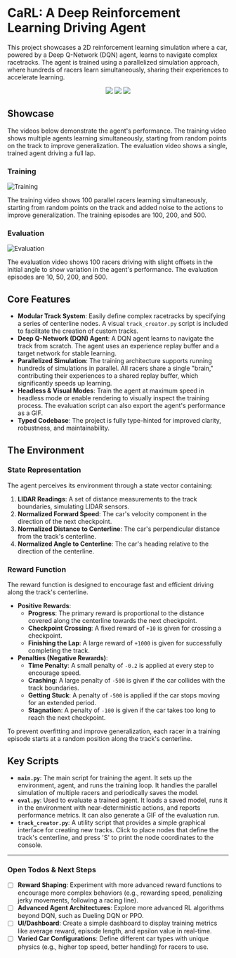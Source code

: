 # CaRL: A Deep Reinforcement Learning Driving Agent

This project showcases a 2D reinforcement learning simulation where a car, powered by a Deep Q-Network (DQN) agent, learns to navigate complex racetracks. The agent is trained using a parallelized simulation approach, where hundreds of racers learn simultaneously, sharing their experiences to accelerate learning.

<p align="center">
  <img src="https://img.shields.io/badge/Python-3.10-blue.svg">
  <img src="https://img.shields.io/badge/Pygame-2.1-orange.svg">
  <img src="https://img.shields.io/badge/PyTorch-1.13-red.svg">
</p>

## Showcase

The videos below demonstrate the agent's performance. The training video shows multiple agents learning simultaneously, starting from random points on the track to improve generalization. The evaluation video shows a single, trained agent driving a full lap.

### Training

![Training](documentation/train_100_200_500.gif)

The training video shows 100 parallel racers learning simultaneously, starting from random points on the track and added noise to the actions to improve generalization. The training episodes are 100, 200, and 500.

### Evaluation

![Evaluation](documentation/evaluation_10_50_200_500.gif)

The evaluation video shows 100 racers driving with slight offsets in the initial angle to show variation in the agent's performance. The evaluation episodes are 10, 50, 200, and 500.

## Core Features

- **Modular Track System**: Easily define complex racetracks by specifying a series of centerline nodes. A visual `track_creator.py` script is included to facilitate the creation of custom tracks.
- **Deep Q-Network (DQN) Agent**: A DQN agent learns to navigate the track from scratch. The agent uses an experience replay buffer and a target network for stable learning.
- **Parallelized Simulation**: The training architecture supports running hundreds of simulations in parallel. All racers share a single "brain," contributing their experiences to a shared replay buffer, which significantly speeds up learning.
- **Headless & Visual Modes**: Train the agent at maximum speed in headless mode or enable rendering to visually inspect the training process. The evaluation script can also export the agent's performance as a GIF.
- **Typed Codebase**: The project is fully type-hinted for improved clarity, robustness, and maintainability.

## The Environment

### State Representation
The agent perceives its environment through a state vector containing:
1.  **LIDAR Readings**: A set of distance measurements to the track boundaries, simulating LIDAR sensors.
2.  **Normalized Forward Speed**: The car's velocity component in the direction of the next checkpoint.
3.  **Normalized Distance to Centerline**: The car's perpendicular distance from the track's centerline.
4.  **Normalized Angle to Centerline**: The car's heading relative to the direction of the centerline.

### Reward Function
The reward function is designed to encourage fast and efficient driving along the track's centerline.
- **Positive Rewards**:
    - **Progress**: The primary reward is proportional to the distance covered along the centerline towards the next checkpoint.
    - **Checkpoint Crossing**: A fixed reward of `+10` is given for crossing a checkpoint.
    - **Finishing the Lap**: A large reward of `+1000` is given for successfully completing the track.
- **Penalties (Negative Rewards)**:
    - **Time Penalty**: A small penalty of `-0.2` is applied at every step to encourage speed.
    - **Crashing**: A large penalty of `-500` is given if the car collides with the track boundaries.
    - **Getting Stuck**: A penalty of `-500` is applied if the car stops moving for an extended period.
    - **Stagnation**: A penalty of `-100` is given if the car takes too long to reach the next checkpoint.

To prevent overfitting and improve generalization, each racer in a training episode starts at a random position along the track's centerline.

## Key Scripts

- **`main.py`**: The main script for training the agent. It sets up the environment, agent, and runs the training loop. It handles the parallel simulation of multiple racers and periodically saves the model.
- **`eval.py`**: Used to evaluate a trained agent. It loads a saved model, runs it in the environment with near-deterministic actions, and reports performance metrics. It can also generate a GIF of the evaluation run.
- **`track_creator.py`**: A utility script that provides a simple graphical interface for creating new tracks. Click to place nodes that define the track's centerline, and press 'S' to print the node coordinates to the console.

---

### Open Todos & Next Steps
- [ ] **Reward Shaping**: Experiment with more advanced reward functions to encourage more complex behaviors (e.g., rewarding speed, penalizing jerky movements, following a racing line).
- [ ] **Advanced Agent Architectures**: Explore more advanced RL algorithms beyond DQN, such as Dueling DQN or PPO.
- [ ] **UI/Dashboard**: Create a simple dashboard to display training metrics like average reward, episode length, and epsilon value in real-time.
- [ ] **Varied Car Configurations**: Define different car types with unique physics (e.g., higher top speed, better handling) for racers to use.
